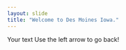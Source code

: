 ```yaml
---
layout: slide
title: "Welcome to Des Moines Iowa."
---
```

Your text
Use the left arrow to go back!
